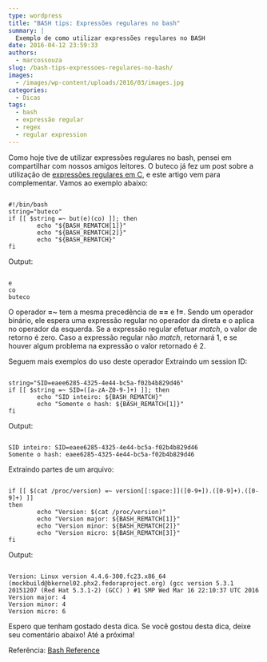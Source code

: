 ```yaml
---
type: wordpress
title: "BASH tips: Expressões regulares no bash"
summary: |
  Exemplo de como utilizar expressões regulares no BASH
date: 2016-04-12 23:59:33
authors:
  - marcossouza
slug: /bash-tips-expressoes-regulares-no-bash/
images:
  - /images/wp-content/uploads/2016/03/images.jpg
categories:
  - Dicas
tags:
  - bash
  - expressão regular
  - regex
  - regular expression
---
```


Como hoje tive de utilizar expressões regulares no bash, pensei em compartilhar com nossos amigos leitores. O buteco já fez um post sobre a utilização de <a href="/posix-regular-expression-em-c" target="_blank">expressões regulares em C</a>, e este artigo vem para complementar. Vamos ao exemplo abaixo:
<!--more-->

<pre><code class="bash">
#!/bin/bash
string=&quot;buteco&quot;
if [[ $string =~ but(e)(co) ]]; then
        echo &quot;${BASH_REMATCH[1]}&quot;
        echo &quot;${BASH_REMATCH[2]}&quot;
        echo &quot;${BASH_REMATCH}&quot;
fi
</code></pre>

Output:

<pre><code class="">
e
co
buteco
</code></pre>

O operador <strong>=~</strong> tem a mesma precedência de <strong>==</strong> e <strong>!=</strong>. Sendo um operador binário, ele espera uma expressão regular no operador da direta e o aplica no operador da esquerda. Se a expressão regular efetuar <em>match</em>, o valor de retorno é zero. Caso a expressão regular não <em>match</em>, retornará 1, e se houver algum problema na expressão o valor retornado é 2.

Seguem mais exemplos do uso deste operador
Extraindo um session ID:

<pre><code class="bash">
string=&quot;SID=eaee6285-4325-4e44-bc5a-f02b4b829d46&quot;
if [[ $string =~ SID=([a-zA-Z0-9-]+) ]]; then
        echo &quot;SID inteiro: ${BASH_REMATCH}&quot;
        echo &quot;Somente o hash: ${BASH_REMATCH[1]}&quot;
fi
</code></pre>

Output:

<pre><code class="">
SID inteiro: SID=eaee6285-4325-4e44-bc5a-f02b4b829d46
Somente o hash: eaee6285-4325-4e44-bc5a-f02b4b829d46
</code></pre>

Extraindo partes de um arquivo:

<pre><code class="bash">
if [[ $(cat /proc/version) =~ version[[:space:]]([0-9+]).([0-9]+).([0-9]+) ]]
then
        echo &quot;Version: $(cat /proc/version)&quot;
        echo &quot;Version major: ${BASH_REMATCH[1]}&quot;
        echo &quot;Version minor: ${BASH_REMATCH[2]}&quot;
        echo &quot;Version micro: ${BASH_REMATCH[3]}&quot;
fi
</code></pre>

Output:

<pre><code class="">
Version: Linux version 4.4.6-300.fc23.x86_64 (mockbuild@bkernel02.phx2.fedoraproject.org) (gcc version 5.3.1 20151207 (Red Hat 5.3.1-2) (GCC) ) #1 SMP Wed Mar 16 22:10:37 UTC 2016
Version major: 4
Version minor: 4
Version micro: 6
</code></pre>

Espero que tenham gostado desta dica. Se você gostou desta dica, deixe seu comentário abaixo! Até a próxima!

Referência:
<a href="http://www.gnu.org/software/bash/manual/bashref.html#Conditional-Constructs" target="_blank">Bash Reference</a>

